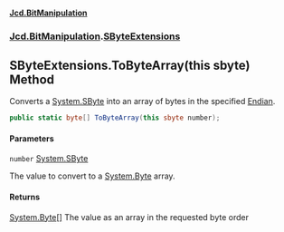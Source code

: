 #### [Jcd.BitManipulation](index 'index')
### [Jcd.BitManipulation](Jcd.BitManipulation 'Jcd.BitManipulation').[SByteExtensions](Jcd.BitManipulation.SByteExtensions 'Jcd.BitManipulation.SByteExtensions')

## SByteExtensions.ToByteArray(this sbyte) Method

Converts a [System.SByte](https://docs.microsoft.com/en-us/dotnet/api/System.SByte 'System.SByte') into an array of bytes in the specified [Endian](Jcd.BitManipulation.Endian 'Jcd.BitManipulation.Endian').

```csharp
public static byte[] ToByteArray(this sbyte number);
```
#### Parameters

<a name='Jcd.BitManipulation.SByteExtensions.ToByteArray(thissbyte).number'></a>

`number` [System.SByte](https://docs.microsoft.com/en-us/dotnet/api/System.SByte 'System.SByte')

The value to convert to a [System.Byte](https://docs.microsoft.com/en-us/dotnet/api/System.Byte 'System.Byte') array.

#### Returns
[System.Byte](https://docs.microsoft.com/en-us/dotnet/api/System.Byte 'System.Byte')[[]](https://docs.microsoft.com/en-us/dotnet/api/System.Array 'System.Array')
The value as an array in the requested byte order